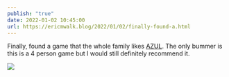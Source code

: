 ```yaml
---
publish: "true"
date: 2022-01-02 10:45:00
url: https://ericmwalk.blog/2022/01/02/finally-found-a.html
---
```


Finally, found a game that the whole family likes [AZUL](https://www.amazon.com/Next-Move-Games-Azul-Crystal/dp/B081KW92PK/). The only bummer is this is a 4 person game but I would still definitely recommend it.

![](https://ericmwalk.blog/uploads/2021/8565a27921.jpg)